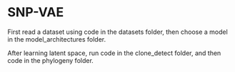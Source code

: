 # SNP-VAE

First read a dataset using code in the datasets folder, then choose a model in the model_architectures folder.  
  
After learning latent space, run code in the clone_detect folder, and then code in the phylogeny folder.
